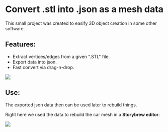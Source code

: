 # Convert .stl into .json as a mesh data

This small project was created to easify 3D object creation in some other software.

## Features:
- Extract vertices/edges from a given ".STL" file.
- Export data into json.
- Fast convert via drag-n-drop.

![](https://i.ibb.co/qYDmx5TK/stl-demo1.gif[/img])

## Use:

The exported json data then can be used later to rebuild things. 

Right here we used the data to rebuild the car mesh in a **Storybrew editor**:

![](https://i.ibb.co/Xfx85gm5/stl-demo2.gif[/img])
